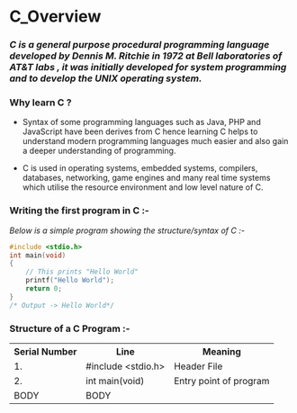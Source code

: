 # C_Overview

### *C is a general purpose procedural programming language developed by Dennis M. Ritchie in 1972 at Bell laboratories of AT&T labs , it was initially developed for system programming and to develop the UNIX operating system.*

### Why learn C ?

* Syntax of some programming languages such as Java, PHP and JavaScript have been derives from C hence learning C helps to understand modern programming languages much easier and also gain a deeper understanding of programming.

* C is used in operating systems, embedded systems, compilers, databases, networking, game engines and many real time systems which utilise the resource environment and low level nature of C.

### Writing the first program in C :-

*Below is a simple program showing the structure/syntax of C :-*

```C
#include <stdio.h>
int main(void)
{
    // This prints "Hello World"
    printf("Hello World");
    return 0;  
}
/* Output -> Hello World*/
```

### Structure of a C Program :-
<table>
<tr>
  <th>Serial Number</th>
  <th>Line</th>
  <th>Meaning</th>
</tr>
<tr>
  <td>1.</td>
  <td>#include &lt;stdio.h&gt;</td>
  <td>Header File</td>
</tr>
<tr>
  <td>2.</td>
  <td>int main(void)</td>
  <td>Entry point of program</td>
</tr>
<tr>
  <td rowspan="5" colspan="1/2">BODY</td>
  <td>BODY</td>
  
</tr>
</table>
